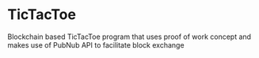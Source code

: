 # TicTacToe
Blockchain based TicTacToe program that uses proof of work concept and makes use of PubNub API to facilitate block exchange
